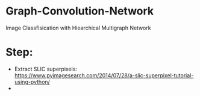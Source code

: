 # Graph-Convolution-Network

Image Classfisication with Hiearchical Multigraph Network

# Step:
- Extract SLIC superpixels: https://www.pyimagesearch.com/2014/07/28/a-slic-superpixel-tutorial-using-python/
-